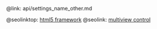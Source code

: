@link: api/settings_name_other.md

@seolinktop: [html5 framework](https://webix.com)
@seolink: [multiview control](https://webix.com/widget/multiview/)